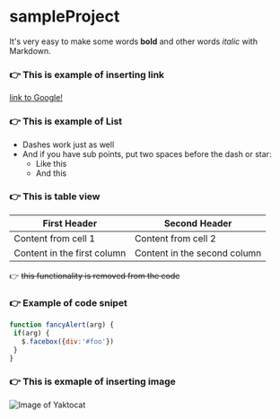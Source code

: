 # sampleProject

It's very easy to make some words **bold** and other words *italic* with Markdown.

### :point_right: This is example of inserting link
[link to Google!](http://google.com)

### :point_right: This is example of List
- Dashes work just as well
- And if you have sub points, put two spaces before the dash or star:
  - Like this
  - And this

### :point_right: This is table view

First Header | Second Header
------------ | -------------
Content from cell 1 | Content from cell 2
Content in the first column | Content in the second column

 :point_right: ~~this functionality is removed from the code~~
 
### :point_right: Example of code snipet 
 ```javascript
function fancyAlert(arg) {
  if(arg) {
    $.facebox({div:'#foo'})
  }
}
```

### :point_right: This is exmaple of inserting image
![Image of Yaktocat](https://octodex.github.com/images/yaktocat.png)

